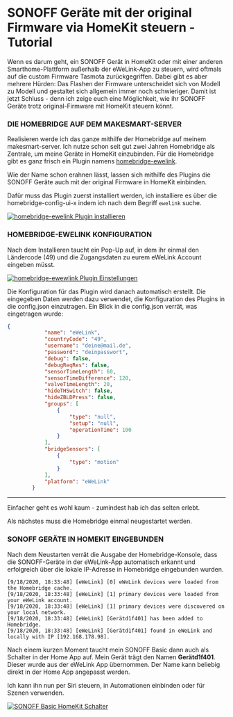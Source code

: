# SONOFF Geräte mit der original Firmware via HomeKit steuern - Tutorial

Wenn es darum geht, ein SONOFF Gerät in HomeKit oder mit einer anderen Smarthome-Plattform außerhalb der eWeLink-App zu steuern, wird oftmals auf die custom Firmware Tasmota zurückgegriffen. Dabei gibt es aber mehrere Hürden: Das Flashen der Firmware unterscheidet sich von Modell zu Modell und gestaltet sich allgemein immer noch schwieriger. Damit ist jetzt Schluss - denn ich zeige euch eine Möglichkeit, wie ihr SONOFF Geräte trotz original-Firmware mit HomeKit steuern könnt.

###  DIE HOMEBRIDGE AUF DEM MAKESMART-SERVER

Realisieren werde ich das ganze mithilfe der Homebridge auf meinem makesmart-server. Ich nutze schon seit gut zwei Jahren Homebridge als Zentrale, um meine Geräte in HomeKit einzubinden. Für die Homebridge gibt es ganz frisch ein Plugin namens [homebridge-ewelink](https://web.archive.org/web/20211202132838/https://www.npmjs.com/package/homebridge-ewelink).

Wie der Name schon erahnen lässt, lassen sich mithilfe des Plugins die SONOFF Geräte auch mit der original Firmware in HomeKit einbinden.

Dafür muss das Plugin zuerst installiert werden, ich installiere es über die homebridge-config-ui-x indem ich nach dem Begriff `ewelink` suche.

[![homebridge-ewelink Plugin installieren](https://web.archive.org/web/20211202132838im_/https://my.makesmart.net/assets/uploads/files/1600452266196-homebridge-ewelink-plugin-installieren.png)](https://web.archive.org/web/20211202132838mp_/https://my.makesmart.net/assets/uploads/files/1600452266196-homebridge-ewelink-plugin-installieren.png)

###  HOMEBRIDGE-EWELINK KONFIGURATION

Nach dem Installieren taucht ein Pop-Up auf, in dem ihr einmal den Ländercode (49) und die Zugangsdaten zu eurem eWeLink Account eingeben müsst.

[![homebridge-ewewlink Plugin Einstellungen](https://web.archive.org/web/20211202132838im_/https://my.makesmart.net/assets/uploads/files/1600452326429-homebridge-ewewlink-plugin-einstellungen.png)](https://web.archive.org/web/20211202132838mp_/https://my.makesmart.net/assets/uploads/files/1600452326429-homebridge-ewewlink-plugin-einstellungen.png)

Die Konfiguration für das Plugin wird danach automatisch erstellt. Die eingegeben Daten werden dazu verwendet, die Konfiguration des Plugins in die config.json einzutragen. Ein Blick in die config.json verrät, was eingetragen wurde:

```json
{
            "name": "eWeLink",
            "countryCode": "49",
            "username": "deine@mail.de",
            "password": "deinpasswort",
            "debug": false,
            "debugReqRes": false,
            "sensorTimeLength": 60,
            "sensorTimeDifference": 120,
            "valveTimeLength": 20,
            "hideTHSwitch": false,
            "hideZBLDPress": false,
            "groups": [
                {
                    "type": "null",
                    "setup": "null",
                    "operationTime": 100
                }
            ],
            "bridgeSensors": [
                {
                    "type": "motion"
                }
            ],
            "platform": "eWeLink"
        }
```

------

Einfacher geht es wohl kaum - zumindest hab ich das selten erlebt.

Als nächstes muss die Homebridge einmal neugestartet werden.

###  SONOFF GERÄTE IN HOMEKIT EINGEBUNDEN

Nach dem Neustarten verrät die Ausgabe der Homebridge-Konsole, dass die SONOFF-Geräte in der eWeLink-App automatisch erkannt und erfolgreich über die lokale IP-Adresse in Homebridge eingebunden wurden.

```shell
[9/18/2020, 18:33:48] [eWeLink] [0] eWeLink devices were loaded from the Homebridge cache.
[9/18/2020, 18:33:48] [eWeLink] [1] primary devices were loaded from your eWeLink account.
[9/18/2020, 18:33:48] [eWeLink] [1] primary devices were discovered on your local network.
[9/18/2020, 18:33:48] [eWeLink] [Gerätd1f401] has been added to Homebridge.
[9/18/2020, 18:33:48] [eWeLink] [Gerätd1f401] found in eWeLink and locally with IP [192.168.178.98].
```

Nach einem kurzen Moment taucht mein SONOFF Basic dann auch als Schalter in der Home App auf. Mein Gerät trägt den Namen **Gerätd1f401**. Dieser wurde aus der eWeLink App übernommen. Der Name kann beliebig direkt in der Home App angepasst werden.

Ich kann ihn nun per Siri steuern, in Automationen einbinden oder für Szenen verwenden.

[![SONOFF Basic HomeKit Schalter](https://web.archive.org/web/20211202132838im_/https://my.makesmart.net/assets/uploads/files/1600452902868-sonoff_basic_homekit_schalter.png)](https://web.archive.org/web/20211202132838mp_/https://my.makesmart.net/assets/uploads/files/1600452902868-sonoff_basic_homekit_schalter.png)